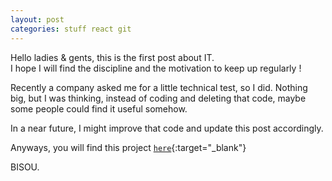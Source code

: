 ```yaml
---
layout: post
categories: stuff react git
---
```


Hello ladies & gents, this is the first post about IT.  
I hope I will find the discipline and the motivation to keep up regularly !

Recently a company asked me for a little technical test, so I did.
Nothing big, but I was thinking, instead of coding and deleting that code, maybe some people could find it useful somehow.  

In a near future, I might improve that code and update this post accordingly.

Anyways, you will find this project [`here`][github_sc]{:target="_blank"}

BISOU.

[github_sc]: https://github.com/lethyb/stunning-carnival
